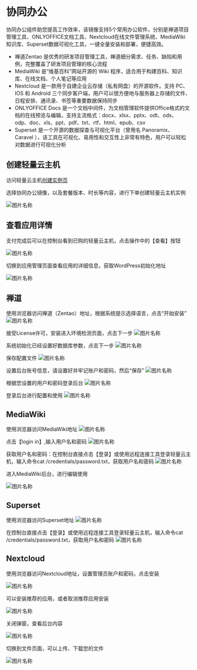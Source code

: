 
# 协同办公

协同办公组件助您提高工作效率，该镜像支持5个常用办公软件，分别是禅道项目管理工具、ONLYOFFICE文档工具、Nextcloud在线文件管理系统、MediaWiki 知识库、Superset数据可视化工具，一键全量安装和部署，便捷高效。


- 禅道Zentao 是优秀的研发项目管理工具，禅道细分需求、任务、缺陷和用例，完整覆盖了研发项目管理的核心流程
- MediaWiki 是“维基百科”网站开源的 Wiki 程序，适合用于构建百科、知识库、在线文档、个人笔记等应用
- Nextcloud 是一款用于自建企业云存储（私有网盘）的开源软件。支持 PC、IOS 和 Android 三个同步客户端，用户可以很方便地与服务器上存储的文件、日程安排、通讯录、书签等重要数据保持同步
- ONLYOFFICE Docs 是一个文档中间件，为文档管理软件提供Office格式的文档的在线预览与编辑，支持主流格式：docx、xlsx、pptx、odt、ods、odp、doc、xls、ppt、pdf、txt、rtf、html、epub、csv
- Superset 是一个开源的数据探查与可视化平台（曾用名 Panoramix、Caravel ），该工具在可视化、易用性和交互性上非常有特色，用户可以轻松对数据进行可视化分析


## 创建轻量云主机

访问轻量云主机[创建实例页](https://lavm-console.jdcloud.com/lavm/create)

选择协同办公镜像，以及套餐版本、时长等内容，进行下单创建轻量云主机实例

![图片名称](https://img1.jcloudcs.com/image/docs/8.png)


## 查看应用详情


支付完成后可以在控制台看到已购的轻量云主机，点击操作中的【查看】按钮


![图片名称](https://img1.jcloudcs.com/image/docs/1.png)


切换到应用管理页面查看应用的详细信息，获取WordPress初始化地址

![图片名称](https://img1.jcloudcs.com/image/docs/2.png)



## 禅道

使用浏览器访问禅道（Zentao）地址，根据系统提示选择语言，点击“开始安装”
![图片名称](https://img1.jcloudcs.com/image/docs/2.png)

接受License许可，安装进入环境检测页面，点击下一步
![图片名称](https://img1.jcloudcs.com/image/docs/2.png)


系统初始化已经设置好数据库参数，点击下一步
![图片名称](https://img1.jcloudcs.com/image/docs/2.png)


保存配置文件
![图片名称](https://img1.jcloudcs.com/image/docs/2.png)

设置后台账号信息，请设置好并牢记账户和密码，然后“保存”
![图片名称](https://img1.jcloudcs.com/image/docs/2.png)

根据您设置的用户和密码登录后台
![图片名称](https://img1.jcloudcs.com/image/docs/2.png)

登录后台进行配置和使用
![图片名称](https://img1.jcloudcs.com/image/docs/2.png)



## MediaWiki


使用浏览器访问MediaWiki地址
![图片名称](https://img1.jcloudcs.com/image/docs/2.png)

点击【login in】,输入用户名和密码
![图片名称](https://img1.jcloudcs.com/image/docs/2.png)


获取用户名和密码：在控制台直接点击【登录】或使用远程连接工具登录轻量云主机，输入命令cat /credentials/password.txt，获取用户名和密码
![图片名称](https://img1.jcloudcs.com/image/docs/2.png)


进入MediaWiki后台，进行编辑使用

![图片名称](https://img1.jcloudcs.com/image/docs/2.png)



## Superset 


使用浏览器访问Superset地址
![图片名称](https://img1.jcloudcs.com/image/docs/2.png)

在控制台直接点击【登录】或使用远程连接工具登录轻量云主机，输入命令cat /credentials/password.txt，获取用户名和密码
![图片名称](https://img1.jcloudcs.com/image/docs/2.png)





## Nextcloud


使用浏览器访问Nextcloud地址，设置管理员账户和密码，点击安装


![图片名称](https://img1.jcloudcs.com/image/docs/3.png)


可以安装推荐的应用，或者取消推荐应用安装


![图片名称](https://img1.jcloudcs.com/image/docs/4.png)


关闭弹窗，查看后台内容

![图片名称](https://img1.jcloudcs.com/image/docs/5.png)


切换到文件页面，可以上传、下载您的文件

![图片名称](https://img1.jcloudcs.com/image/docs/5.png)










